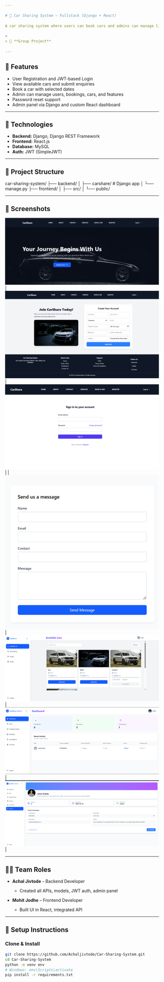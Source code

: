 ```yaml
---

# 🚗 Car Sharing System – Fullstack (Django + React)

A car sharing system where users can book cars and admins can manage listings, users, and more through both a Django Admin Panel and a custom React dashboard.

> 
> 👥 **Group Project**

---
```


## 🎯 Features
- User Registration and JWT-based Login
- View available cars and submit enquiries
- Book a car with selected dates
- Admin can manage users, bookings, cars, and features
- Password reset support
- Admin panel via Django and custom React dashboard

---

## 🔧 Technologies
- **Backend:** Django, Django REST Framework
- **Frontend:** React.js
- **Database:** MySQL
- **Auth:** JWT (SimpleJWT)

---

## 📁 Project Structure
car-sharing-system/ ├── backend/ │ ├── carshare/ # Django app │ └── manage.py ├── frontend/ │ ├── src/ │ └── public/

---

## 📸 Screenshots


![Home](frontend/Resources/Screenshots/homepage.png) |
![Register Page](frontend/Resources/Screenshots/register_page.png) |
![Login Page](frontend/Resources/Screenshots/login_page.png) |
|![Contact Page](frontend/Resources/Screenshots/contact_page.png)|
![Customer Dashboard](frontend/Resources/Screenshots/Customer_dashboard.png)|
![Admin Dashboard](frontend/Resources/Screenshots/admin_dashboard.png)|
![Profile Page](frontend/Resources/Screenshots/profile_page.png)|

---

## 🧑‍💻 Team Roles

- **Achal Jivtode** – Backend Developer  
  - Created all APIs, models, JWT auth, admin panel

- **Mohit Jodhe** – Frontend Developer  
  - Built UI in React, integrated API

---

## 🚀 Setup Instructions

### Clone & Install
```bash
git clone https://github.com/Achaljivtode/Car-Sharing-System.git
cd Car-Sharing-System
python -m venv env
# Windows: env\Scripts\activate
pip install -r requirements.txt

